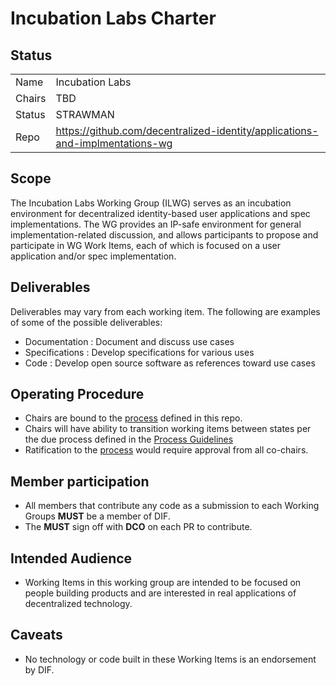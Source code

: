 # Incubation Labs Charter

## Status

|        |                                                                              |
|--------|------------------------------------------------------------------------------|
| Name   | Incubation Labs                               |
| Chairs | TBD                                                                          |
| Status | STRAWMAN                                                                     |
| Repo   | https://github.com/decentralized-identity/applications-and-implmentations-wg |

## Scope

The Incubation Labs Working Group (ILWG) serves as an incubation
environment for decentralized identity-based user applications and spec
implementations. The WG provides an IP-safe environment for general
implementation-related discussion, and allows participants to propose and
participate in WG Work Items, each of which is focused on a user application
and/or spec implementation.

##  Deliverables

Deliverables may vary from each working item. The following are examples of some
of the possible deliverables:

* Documentation : Document and discuss use cases 
* Specifications : Develop specifications for various uses 
* Code : Develop open source software as references toward use cases

## Operating Procedure

* Chairs are bound to the [process](./process.md) defined in this repo.
* Chairs will have ability to transition working items between states
  per the due process defined in the [Process Guidelines](./process.md)
* Ratification to the [process](./process.md) would require approval from all
  co-chairs.

## Member participation

- All members that contribute any code as a submission to each Working Groups **MUST** be a member of DIF.
- The **MUST** sign off with **DCO** on each PR to contribute.

## Intended Audience

- Working Items in this working group are intended to be focused on people building products and are interested in real applications of decentralized technology.

## Caveats

- No technology or code built in these Working Items is an endorsement by DIF.
